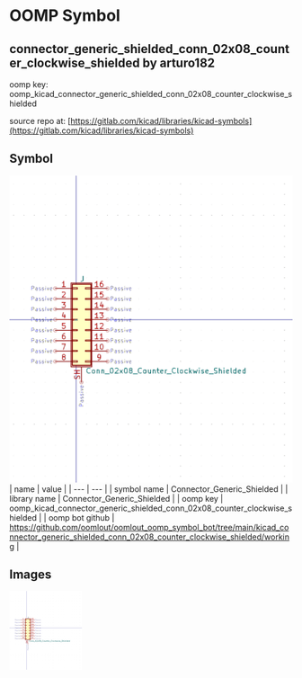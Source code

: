 # OOMP Symbol  
## connector_generic_shielded_conn_02x08_counter_clockwise_shielded  by arturo182  
  
oomp key: oomp_kicad_connector_generic_shielded_conn_02x08_counter_clockwise_shielded  
  
source repo at: [https://gitlab.com/kicad/libraries/kicad-symbols](https://gitlab.com/kicad/libraries/kicad-symbols)  
## Symbol  
  
[![working.png](working_600.png)](working.png)  
| name | value | 
| --- | --- | 
| symbol name | Connector_Generic_Shielded | 
| library name | Connector_Generic_Shielded | 
| oomp key | oomp_kicad_connector_generic_shielded_conn_02x08_counter_clockwise_shielded | 
| oomp bot github | https://github.com/oomlout/oomlout_oomp_symbol_bot/tree/main/kicad_connector_generic_shielded_conn_02x08_counter_clockwise_shielded/working | 
## Images  
  
[![working.png](working_140.png)](working.png)  
